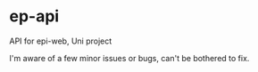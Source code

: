 # ep-api
API for epi-web, Uni project

I'm aware of a few minor issues or bugs, can't be bothered to fix.
